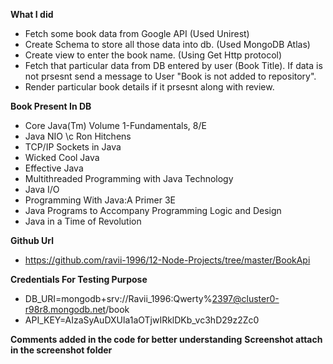 **What I did**

- Fetch some book data from Google API (Used Unirest)
- Create Schema to store all those data into db. (Used MongoDB Atlas)
- Create view to enter the book name. (Using Get Http protocol)
- Fetch that particular data from DB entered by user (Book Title). If data is not prsesnt send a message to User "Book is not added to repository".
- Render particular book details if it prsesnt along with review.

**Book Present In DB**

- Core Java(Tm) Volume 1-Fundamentals, 8/E
- Java NIO \c Ron Hitchens
- TCP/IP Sockets in Java
- Wicked Cool Java
- Effective Java
- Multithreaded Programming with Java Technology
- Java I/O
- Programming With Java:A Primer 3E
- Java Programs to Accompany Programming Logic and Design
- Java in a Time of Revolution


**Github Url**
- https://github.com/ravii-1996/12-Node-Projects/tree/master/BookApi


**Credentials For Testing Purpose**
- DB_URI=mongodb+srv://Ravii_1996:Qwerty%2397@cluster0-r98r8.mongodb.net/book
- API_KEY=AIzaSyAuDXUla1aOTjwIRklDKb_vc3hD29z2Zc0

**Comments added in the code for better understanding**
**Screenshot attach in the screenshot folder**